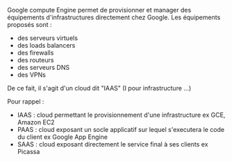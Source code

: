 Google compute Engine permet de provisionner et manager des équipements d'infrastructures directement chez Google.
Les équipements proposés sont :
* des serveurs virtuels
* des loads balancers
* des firewalls
* des routeurs
* des serveurs DNS
* des VPNs

De ce fait, il s'agit d'un cloud dit "IAAS" (I pour infrastructure ...) 

Pour rappel :

* IAAS : cloud permettant le provisionnement d'une infrastructure ex GCE, Amazon EC2
* PAAS : cloud exposant un socle applicatif sur lequel s'executera le code du client ex Google App Engine
* SAAS : cloud exposant directement le service final à ses clients ex Picassa

